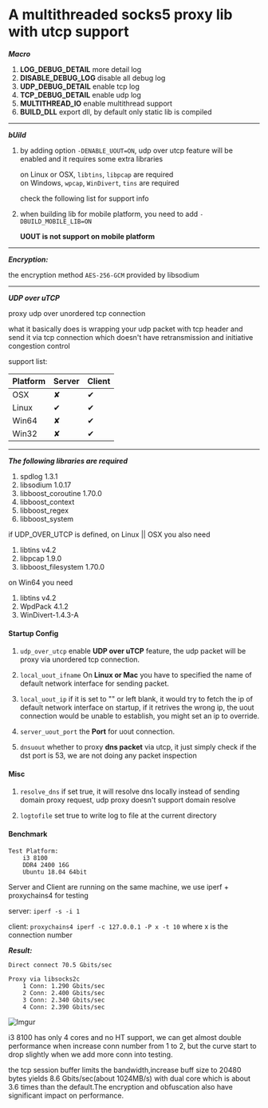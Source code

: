 # A multithreaded socks5 proxy lib with utcp support

***Macro***

1. **LOG_DEBUG_DETAIL**     more detail log
2. **DISABLE_DEBUG_LOG**    disable all debug log
3. **UDP_DEBUG_DETAIL**     enable tcp log
3. **TCP_DEBUG_DETAIL**     enable udp log
4. **MULTITHREAD_IO**       enable multithread support
5. **BUILD_DLL**			export dll, by default only static lib is compiled
---

***bUild***
1. by adding option ```-DENABLE_UOUT=ON```, udp over utcp feature will be enabled and it requires some extra libraries

   on Linux or OSX, ```libtins```, ```libpcap``` are required \
   on Windows, ```wpcap```, ```WinDivert```, ```tins``` are required

   check the following list for support info

2. when building lib for mobile platform, you need to add ```-DBUILD_MOBILE_LIB=ON```

   <b>UOUT is not support on mobile platform</b>

---
***Encryption:***

the encryption method ```AES-256-GCM``` provided by libsodium

---
***UDP over uTCP***

proxy udp over unordered tcp connection

what it basically does is wrapping your udp packet with tcp header and send it via tcp connection which doesn't have retransmission and initiative congestion control

support list:

| Platform | Server | Client |
| ------ | ------ | ------ |
| OSX | ✘ | ✔ |
| Linux | ✔ | ✔ |
| Win64 | ✘ | ✔ |
| Win32 | ✘ | ✔ |

---
***The following libraries are required***
1. spdlog 1.3.1
2. libsodium 1.0.17
3. libboost_coroutine 1.70.0
4. libboost_context
5. libboost_regex
6. libboost_system

if UDP_OVER_UTCP is defined,
on Linux || OSX you also need
1. libtins v4.2 
2. libpcap 1.9.0
3. libboost_filesystem 1.70.0

on Win64 you need 
1. libtins v4.2 
2. WpdPack 4.1.2
3. WinDivert-1.4.3-A


#### Startup Config
1. ```udp_over_utcp``` enable <b>UDP over uTCP</b> feature, the udp packet will be proxy via unordered tcp connection.

2. ```local_uout_ifname``` On <b>Linux or Mac</b> you have to specified the name of default network interface for sending packet. 

3. ```local_uout_ip``` if it is set to "" or left blank, it would try to fetch the ip of default network interface on startup, if it retrives the wrong ip, the uout connection would be unable to establish, you might set an ip to override. 

4. ```server_uout_port``` the <b>Port</b> for uout connection. 

5. ```dnsuout``` whether to proxy <b>dns packet</b> via utcp, it just simply check if the dst port is 53, we are not doing any packet inspection

#### Misc

1. ```resolve_dns``` if set true, it will resolve dns locally instead of sending domain proxy request, udp proxy doesn't support domain resolve

1. ```logtofile``` set true to write log to file at the current directory

#### Benchmark
    Test Platform: 
        i3 8100
        DDR4 2400 16G
        Ubuntu 18.04 64bit
    
Server and Client are running on the same machine, we use iperf + proxychains4 for testing

server: ```iperf -s -i 1```

client: ```proxychains4 iperf -c 127.0.0.1 -P x -t 10``` where x is the connection number

***Result:*** 

    Direct connect 70.5 Gbits/sec

    Proxy via libsocks2c
        1 Conn: 1.290 Gbits/sec
        2 Conn: 2.400 Gbits/sec
        3 Conn: 2.340 Gbits/sec
        4 Conn: 2.390 Gbits/sec

![Imgur](https://i.imgur.com/80TDKK0.png)

i3 8100 has only 4 cores and no HT support, we can get almost double performance when increase conn number from 1 to 2, but the curve start to drop slightly when we add more conn into testing.

the tcp session buffer limits the bandwidth,increase buff size to 20480 bytes yields 8.6 Gbits/sec(about 1024MB/s) with dual core which is about 3.6 times than the default.The encryption and obfuscation also have significant impact on performance.